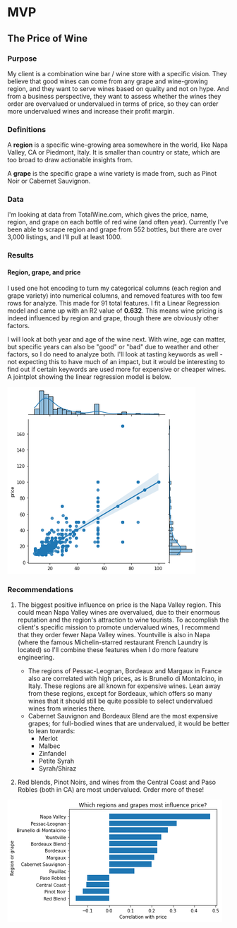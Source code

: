 # MVP
## The Price of Wine

### Purpose
My client is a combination wine bar / wine store with a specific vision. They believe that good wines can come from any grape and wine-growing region, and they want to serve wines based on quality and not on hype. And from a business perspective, they want to assess whether the wines they order are overvalued or undervalued in terms of price, so they can order more undervalued wines and increase their profit margin.

### Definitions
A **region** is a specific wine-growing area somewhere in the world, like Napa Valley, CA or Piedmont, Italy. It is smaller than country or state, which are too broad to draw actionable insights from.

A **grape** is the specific grape a wine variety is made from, such as Pinot Noir or Cabernet Sauvignon.

### Data
I'm looking at data from TotalWine.com, which gives the price, name, region, and grape on each bottle of red wine (and often year). Currently I've been able to scrape region and grape from 552 bottles, but there are over 3,000 listings, and I'll pull at least 1000.

### Results 
#### Region, grape, and price
I used one hot encoding to turn my categorical columns (each region and grape variety) into numerical columns, and removed features with too few rows for analyze. This made for 91 total features. I fit a Linear Regression model and came up with an R2 value of **0.632**. This means wine pricing is indeed influenced by region and grape, though there are obviously other factors.

I will look at both year and age of the wine next. With wine, age can matter, but specific years can also be "good" or "bad" due to weather and other factors, so I do need to analyze both. I'll look at tasting keywords as well - not expecting this to have much of an impact, but it would be interesting to find out if certain keywords are used more for expensive or cheaper wines. A jointplot showing the linear regression model is below.

![](https://raw.githubusercontent.com/Elaela22/wine_prices/main/jointplot.png)

### Recommendations
1. The biggest positive influence on price is the Napa Valley region. This could mean Napa Valley wines are overvalued, due to their enormous reputation and the region's attraction to wine tourists. To accomplish the client's specific mission to promote undervalued wines, I recommend that they order fewer Napa Valley wines. Yountville is also in Napa (where the famous Michelin-starred restaurant French Laundry is located) so I'll combine these features when I do more feature engineering.
	* The regions of Pessac-Leognan, Bordeaux and Margaux in France also are correlated with high prices, as is Brunello di Montalcino, in Italy. These regions are all known for expensive wines. Lean away from these regions, except for Bordeaux, which offers so many wines that it should still be quite possible to select undervalued wines from wineries there.
	* Cabernet Sauvignon and Bordeaux Blend are the most expensive grapes; for full-bodied wines that are undervalued, it would be better to lean towards:
		* 	Merlot
		*  Malbec
		*  Zinfandel
		*  Petite Syrah
		*  Syrah/Shiraz

2. Red blends, Pinot Noirs, and wines from the Central Coast and Paso Robles (both in CA) are most undervalued. Order more of these!


![](https://raw.githubusercontent.com/Elaela22/wine_prices/main/wine_corrs.png)